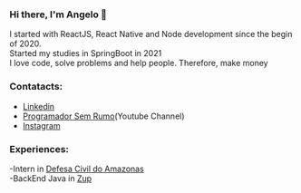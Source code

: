 ### Hi there, I'm Angelo 👋
I started with ReactJS, React Native and Node development since the begin of 2020.<br>
Started my studies in SpringBoot in 2021<br>
I love code, solve problems and help people. Therefore, make money
### Contatacts:
- <a href="https://www.linkedin.com/in/angelo-marcio-a60b9016a/">Linkedin</a> <br>
- <a href="https://www.youtube.com/channel/UCbv6lKfrvoHKOqDEv8pgCOw">Programador Sem Rumo</a>(Youtube Channel)
- <a href="https://www.instagram.com/angelo.marcio_dev/">Instagram</a>
### Experiences:
-Intern in <a href="http://www.defesacivil.am.gov.br/">Defesa Civil do Amazonas</a> <br>
-BackEnd Java in <a href="https://www.zup.com.br/">Zup</a>
<!--
**AngeloFilhoPS/AngeloFilhoPS** is a ✨ _special_ ✨ repository because its `README.md` (this file) appears on your GitHub profile.

Here are some ideas to get you started:

- 🔭 I’m currently working on ...
- 🌱 I’m currently learning ...
- 👯 I’m looking to collaborate on ...
- 🤔 I’m looking for help with ...
- 💬 Ask me about ...
- 📫 How to reach me: ...
- 😄 Pronouns: ...
- ⚡ Fun fact: ...
-->
